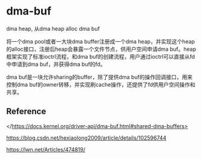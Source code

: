 # dma-buf

dma heap, 从dma heap alloc dma buf

将一个dma pool或者一大块dma buffer注册成一个dma heap，并实现这个heap的alloc接口，注册后heap会暴露一个文件节点，供用户空间申请dma buf。heap框架实现了标准ioctrl流程，和dma buf的创建流程，用户通过ioctrl可以直接从fd中申请到dma buf，并获得dma buf的fd。

dma buf是一块允许sharing的buffer，除了提供dma buf的操作回调接口，用来控制dma buf的owner转移，并实现刷cache操作，还提供了fd供用户空间操作和共享。

## Reference

</https://docs.kernel.org/driver-api/dma-buf.html#shared-dma-buffers>

<https://blog.csdn.net/hexiaolong2009/article/details/102596744>

<https://lwn.net/Articles/474819/>